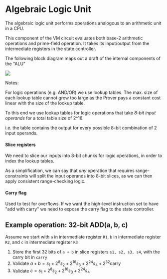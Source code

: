 # Algebraic Logic Unit

The algebraic logic unit performs operations analogous to an arithmetic unit in a CPU.

This component of the VM circuit evaluates both base-2 arithmetic operations and prime-field operation. It takes its input/output from the intermediate registers in the state controller.

The following block diagram maps out a draft of the internal components of the "ALU"

![](/img/protocol-specs/public-vm/alu.png)

Notes:

For logic operations (e.g. AND/OR) we use lookup tables. The max. size of each lookup table cannot grow too large as the Prover pays a constant cost linear with the size of the lookup table.

To this end we use lookup tables for logic operations that take _8-bit input operands_ for a total table size of 2^16.

i.e. the table contains the output for every possible 8-bit combination of 2 input operands.

#### Slice registers

We need to slice our inputs into 8-bit chunks for logic operations, in order to index the lookup tables.

As a simplification, we can say that _any_ operation that requires range-constraints will split the input operands into 8-bit slices, as we can then apply consistent range-checking logic.

#### Carry flag

Used to test for overflows. If we want the high-level instruction set to have "add with carry" we need to expose the carry flag to the state controller.

## Example operation: 32-bit ADD(a, b, c)

Assume we start with `a` in intermediate register `R1`, `b` in intermediate register `R2`, and `c` in intermediate register `R3`

1. Store the first 32 bits of `a + b` in slice registers `s1, s2, s3, s4`, with the carry bit in `carry`
2. Validate $a + b = s_1 + 2^8s_2 + 2^{16}s_3 + 2^{24}s_4 + 2^{32}\text{carry}$
3. Validate $c = s_1 + 2^8s_2 + 2^{16}s_3 + 2^{24}s_4$

